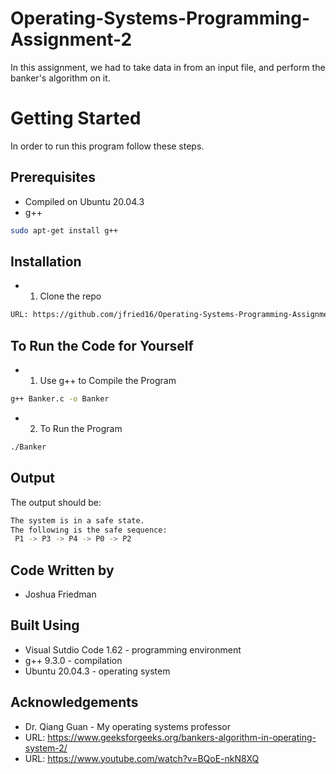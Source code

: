 # Operating-Systems-Programming-Assignment-2
In this assignment, we had to take data in from an input file, and perform the banker's algorithm on it.

# Getting Started
In order to run this program follow these steps.

## Prerequisites 
  - Compiled on Ubuntu 20.04.3
  - g++
```bash
sudo apt-get install g++
```
## Installation
  - 1. Clone the repo 
``` bash 
URL: https://github.com/jfried16/Operating-Systems-Programming-Assignment-2.git
```

## To Run the Code for Yourself
  - 1. Use g++ to Compile the Program
  ```bash
  g++ Banker.c -o Banker
  ```
   - 2. To Run the Program
  ```bash
  ./Banker
  ```
  
  ## Output
  The output should be:
  ```bash
  The system is in a safe state.
  The following is the safe sequence:
   P1 -> P3 -> P4 -> P0 -> P2
   ```
## Code Written by
- Joshua Friedman

## Built Using
 - Visual Sutdio Code 1.62 - programming environment
 - g++ 9.3.0 - compilation
 - Ubuntu 20.04.3 - operating system
 
 ## Acknowledgements
 - Dr. Qiang Guan - My operating systems professor
 - URL: https://www.geeksforgeeks.org/bankers-algorithm-in-operating-system-2/
 - URL: https://www.youtube.com/watch?v=BQoE-nkN8XQ
